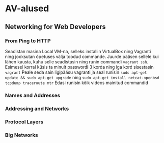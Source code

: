 # AV-alused
## Networking for Web Developers
### From Ping to HTTP
Seadistan masina Local VM-na, selleks installin VirtualBox ning Vagranti ning jooksutan õpetuses välja toodud commande. Juurde pääsen sellele kui lähen kausta, kuhu selle seadistasin ning runin commandi `vagrant ssh`. Esimesel korral küsis ta minult passwordi 3 korda ning iga kord sisestasin ``vagrant`` Peale seda sain ligipääsu vagranti ja seal runisin `sudo apt-get update && sudo apt-get upgrade` ning `sudo apt-get install netcat-openbsd tcpdump traceroute mtr`
Edasi runisin kõik videos mainitud commandid
### Names and Addresses

### Addressing and Networks

### Protocol Layers

### Big Networks
